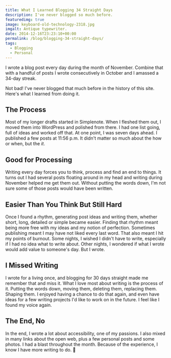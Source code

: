 ```yaml
---
title: What I Learned Blogging 34 Straight Days
description: I've never blogged so much before.
featuredimg: true
image: keyboard-old-technology-2318.jpg
imgalt: Antique typewriter.
date: 2014-12-16T23:23:10+00:00
permalink: /blog/blogging-34-straight-days/
tags:
  - Blogging
  - Personal
---
```


I wrote a blog post every day during the month of November. Combine that with a handful of posts I wrote consecutively in October and I amassed a 34-day streak.

Not bad! I've never blogged that much before in the history of this site. Here's what I learned from doing it.

## The Process

Most of my longer drafts started in Simplenote. When I fleshed them out, I moved them into WordPress and polished from there. I had one list going, full of ideas and worked off that. At one point, I was seven days ahead. I published a few posts at 11:56 p.m. It didn't matter so much about the how or when, but the _it_.

## Good for Processing

Writing every day forces you to think, process and find an end to things. It turns out I had several posts floating around in my head and writing during November helped me get them out. Without putting the words down, I'm not sure some of those posts would have been written.

## Easier Than You Think But Still Hard

Once I found a rhythm, generating post ideas and writing them, whether short, long, detailed or simple became easier. Finding that rhythm meant being more free with my ideas and my notion of perfection. Sometimes publishing meant I may have not liked every last word. That also meant I hit my points of burnout. Some nights, I wished I didn't have to write, especially if I had no idea what to write about. Other nights, I wondered if what I wrote would add value to someone's day. But I wrote.

## I Missed Writing

I wrote for a living once, and blogging for 30 days straight made me remember that and miss it. What I love most about writing is the process of it. Putting the words down, moving them, deleting them, replacing them. Shaping them. I enjoyed having a chance to do that again, and even have ideas for a few writing projects I'd like to work on in the future. I feel like I found my voice again.

## The End, No

In the end, I wrote a lot about accessibility, one of my passions. I also mixed in many links about the open web, plus a few personal posts and some photos. I had a blast throughout the month. Because of the experience, I know I have more writing to do. 🙂